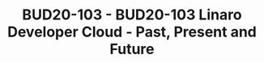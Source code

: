 ---
categories:
- bud20
image:
  featured: 'true'
  path: https://static.linaro.org/connect/bud20/images/BUD20-103.png
session_id: BUD20-103
session_speakers:
- speaker_bio: Kevin Zhao is currently the tech lead at Linaro Developer Cloud. Now,
    he is serving as the Core Reviewer for OpenStack Zun project and maintainer for
    virtual-kubelet OpenStack provider. He is also an active contributor in Kolla
    and Nova, mainly focusing on making OpenStack work fine on AArch64. His expertise
    including container and Kubernetes related technologies, deployment and management
    of containerized applications, etc.
  speaker_company: Linaro
  speaker_image: http://avatars.sched.co/8/52/8935361/avatar.jpg.320x320px.jpg?ad3
  speaker_name: Kevin Zhao
  speaker_position: Tech Lead, Linaro - LDCG - devops
  speaker_role: attendee, speaker
- speaker_bio: Have been working on arm64 server infra softwares for 7+ years. Such
    as linux kernel, distros, OpenStack, k8s etc. Now working on OpenStack & k8s integration
    project magnum.
  speaker_company: Linaro
  speaker_image: http://avatars.sched.co/2/a8/10468717/avatar.jpg.320x320px.jpg?c94
  speaker_name: Xinliang Liu
  speaker_position: Senior Engineer
  speaker_role: attendee, speaker
session_track: Data Center
tag: session
tags: Data Center
title: BUD20-103 - BUD20-103 Linaro Developer Cloud - Past, Present and Future
---